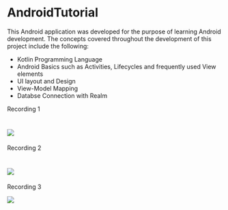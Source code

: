 # AndroidTutorial

This Android application was developed for the purpose of learning Android development.
The concepts covered throughout the development of this project include the following:

* Kotlin Programming Language
* Android Basics such as Activities, Lifecycles and frequently used View elements
* UI layout and Design
* View-Model Mapping
* Databse Connection with Realm

Recording 1

![](https://media.giphy.com/media/S60JnTBOm187pb4RcT/giphy.gif) 
===
Recording 2

![](https://media.giphy.com/media/U8MqffLSn2d3DZG3KP/giphy.gif)
===
Recording 3

![](https://media.giphy.com/media/KB6pVQJfLZaTxtthop/giphy.gif)
